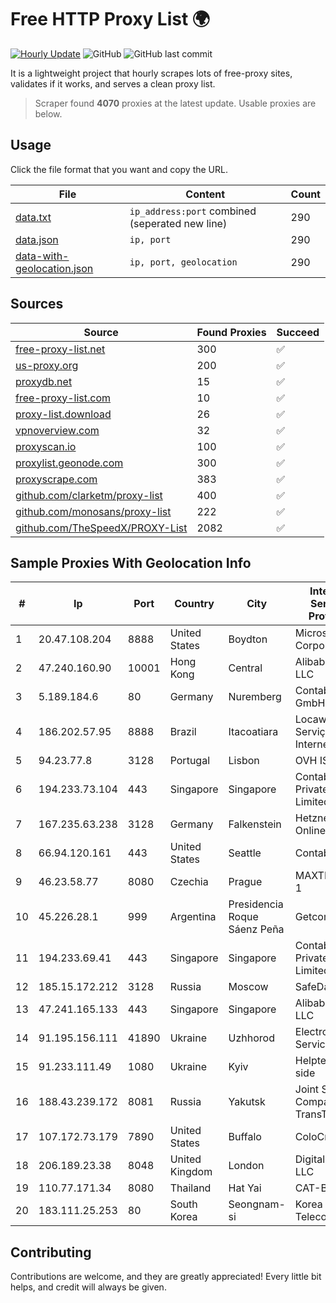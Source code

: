 
# Free HTTP Proxy List 🌍

[![Hourly Update](https://github.com/mertguvencli/http-proxy-list/actions/workflows/main.yml/badge.svg?branch=main)](https://github.com/mertguvencli/http-proxy-list/actions/workflows/main.yml)
![GitHub](https://img.shields.io/github/license/mertguvencli/http-proxy-list)
![GitHub last commit](https://img.shields.io/github/last-commit/mertguvencli/http-proxy-list)

It is a lightweight project that hourly scrapes lots of free-proxy sites, validates if it works, and serves a clean proxy list.


> Scraper found **4070** proxies at the latest update. Usable proxies are below.

## Usage

Click the file format that you want and copy the URL.


|File|Content|Count|
|----|-------|-----|
|[data.txt](https://raw.githubusercontent.com/mertguvencli/http-proxy-list/main/proxy-list/data.txt)|`ip_address:port` combined (seperated new line)|290|
|[data.json](https://raw.githubusercontent.com/mertguvencli/http-proxy-list/main/proxy-list/data.json)|`ip, port`|290|
|[data-with-geolocation.json](https://raw.githubusercontent.com/mertguvencli/http-proxy-list/main/proxy-list/data-with-geolocation.json)|`ip, port, geolocation`|290|

## Sources

|Source|Found Proxies|Succeed|
|------|-------------|-------|
|[free-proxy-list.net](https://free-proxy-list.net)|300|✅|
|[us-proxy.org](https://www.us-proxy.org)|200|✅|
|[proxydb.net](http://proxydb.net)|15|✅|
|[free-proxy-list.com](https://free-proxy-list.com/?page=&port=&type%5B%5D=http&type%5B%5D=https&up_time=0&search=Search)|10|✅|
|[proxy-list.download](https://www.proxy-list.download/HTTP)|26|✅|
|[vpnoverview.com](https://vpnoverview.com/privacy/anonymous-browsing/free-proxy-servers)|32|✅|
|[proxyscan.io](https://www.proxyscan.io)|100|✅|
|[proxylist.geonode.com](https://proxylist.geonode.com/api/proxy-list?limit=300&page=1&sort_by=lastChecked&sort_type=desc&protocols=http,https)|300|✅|
|[proxyscrape.com](https://api.proxyscrape.com/v2/?request=displayproxies&protocol=http&timeout=10000&country=all&ssl=all&anonymity=all)|383|✅|
|[github.com/clarketm/proxy-list](https://raw.githubusercontent.com/clarketm/proxy-list/master/proxy-list-raw.txt)|400|✅|
|[github.com/monosans/proxy-list](https://raw.githubusercontent.com/monosans/proxy-list/main/proxies/http.txt)|222|✅|
|[github.com/TheSpeedX/PROXY-List](https://raw.githubusercontent.com/TheSpeedX/PROXY-List/master/http.txt)|2082|✅|


## Sample Proxies With Geolocation Info

|#|Ip|Port|Country|City|Internet Service Provider|
|-|--|----|-------|----|-------------------------|
|1|20.47.108.204|8888|United States|Boydton|Microsoft Corporation|
|2|47.240.160.90|10001|Hong Kong|Central|Alibaba.com LLC|
|3|5.189.184.6|80|Germany|Nuremberg|Contabo GmbH|
|4|186.202.57.95|8888|Brazil|Itacoatiara|Locaweb Serviços de Internet S/A|
|5|94.23.77.8|3128|Portugal|Lisbon|OVH ISP|
|6|194.233.73.104|443|Singapore|Singapore|Contabo Asia Private Limited|
|7|167.235.63.238|3128|Germany|Falkenstein|Hetzner Online GmbH|
|8|66.94.120.161|443|United States|Seattle|Contabo Inc.|
|9|46.23.58.77|8080|Czechia|Prague|MAXTEL s.r.o. 1|
|10|45.226.28.1|999|Argentina|Presidencia Roque Sáenz Peña|Getcom SAS|
|11|194.233.69.41|443|Singapore|Singapore|Contabo Asia Private Limited|
|12|185.15.172.212|3128|Russia|Moscow|SafeData LLC|
|13|47.241.165.133|443|Singapore|Singapore|Alibaba.com LLC|
|14|91.195.156.111|41890|Ukraine|Uzhhorod|Electron-Service LTD|
|15|91.233.111.49|1080|Ukraine|Kyiv|Helpteh L-side|
|16|188.43.239.172|8081|Russia|Yakutsk|Joint Stock Company TransTeleCom|
|17|107.172.73.179|7890|United States|Buffalo|ColoCrossing|
|18|206.189.23.38|8048|United Kingdom|London|DigitalOcean, LLC|
|19|110.77.171.34|8080|Thailand|Hat Yai|CAT-BB|
|20|183.111.25.253|80|South Korea|Seongnam-si|Korea Telecom|



## Contributing

Contributions are welcome, and they are greatly appreciated! Every
little bit helps, and credit will always be given.

